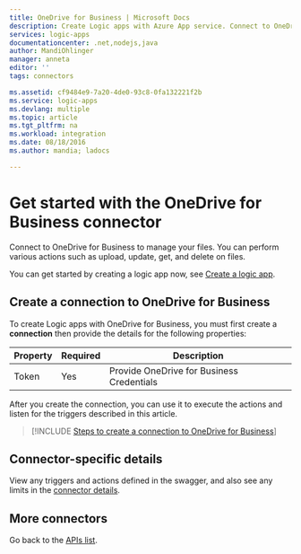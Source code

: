 ```yaml
---
title: OneDrive for Business | Microsoft Docs
description: Create Logic apps with Azure App service. Connect to OneDrive for Business to manage your files. You can perform various actions such as upload, update, get, and delete on files.
services: logic-apps
documentationcenter: .net,nodejs,java
author: MandiOhlinger
manager: anneta
editor: ''
tags: connectors

ms.assetid: cf9484e9-7a20-4de0-93c8-0fa132221f2b
ms.service: logic-apps
ms.devlang: multiple
ms.topic: article
ms.tgt_pltfrm: na
ms.workload: integration
ms.date: 08/18/2016
ms.author: mandia; ladocs

---
```

# Get started with the OneDrive for Business connector
Connect to OneDrive for Business to manage your files. You can perform various actions such as upload, update, get, and delete on files.

You can get started by creating a logic app now, see [Create a logic app](../logic-apps/quickstart-create-first-logic-app-workflow.md).

## Create a connection to OneDrive for Business
To create Logic apps with OneDrive for Business, you must first create a **connection** then provide the details for the following properties:

| Property | Required | Description |
| --- | --- | --- |
| Token |Yes |Provide OneDrive for Business Credentials |

After you create the connection, you can use it to execute the actions and listen for the triggers described in this article.

> [!INCLUDE [Steps to create a connection to OneDrive for Business](../../includes/connectors-create-api-onedriveforbusiness.md)]
> 

## Connector-specific details

View any triggers and actions defined in the swagger, and also see any limits in the [connector details](/connectors/onedriveforbusinessconnector/).

## More connectors
Go back to the [APIs list](apis-list.md).
